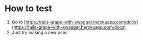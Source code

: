 # How to test

1. Go to [https://rails-grape-with-swagger.herokuapp.com/docs](https://rails-grape-with-swagger.herokuapp.com/docs)
2. Just try making a new user.
